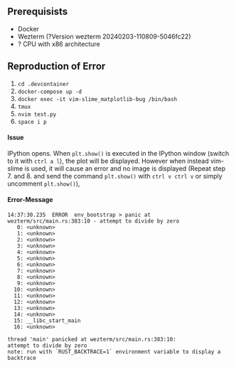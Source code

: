 ## Prerequisists
- Docker
- Wezterm (?Version wezterm 20240203-110809-5046fc22)
- ? CPU with x86 architecture

## Reproduction of Error
1. `cd .devcontainer`
2. `docker-compose up -d`
3. `docker exec -it vim-slime_matplotlib-bug /bin/bash`
4. `tmux`
5. `nvim test.py`
6. `space i p`

#### Issue
IPython opens. When `plt.show()` is executed in the IPython window (switch to it with `ctrl a l`), the plot will be displayed.
However when instead vim-slime is used, it will cause an error and no image is displayed (Repeat step 7. and 8. and send the command `plt.show()` with `ctrl v ctrl v` or simply uncomment `plt.show()`),

#### Error-Message
```shell
14:37:30.235  ERROR  env_bootstrap > panic at wezterm/src/main.rs:383:10 - attempt to divide by zero
   0: <unknown>
   1: <unknown>
   2: <unknown>
   3: <unknown>
   4: <unknown>
   5: <unknown>
   6: <unknown>
   7: <unknown>
   8: <unknown>
   9: <unknown>
  10: <unknown>
  11: <unknown>
  12: <unknown>
  13: <unknown>
  14: <unknown>
  15: __libc_start_main
  16: <unknown>

thread 'main' panicked at wezterm/src/main.rs:383:10:
attempt to divide by zero
note: run with `RUST_BACKTRACE=1` environment variable to display a backtrace
```
